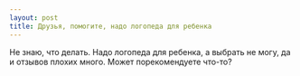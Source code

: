 ```yaml
---
layout: post 
title: Друзья, помогите, надо логопеда для ребенка 
--- 
```

Не знаю, что делать. Надо логопеда для ребенка, а выбрать не могу, да и отзывов плохих много. Может порекомендуете что-то?